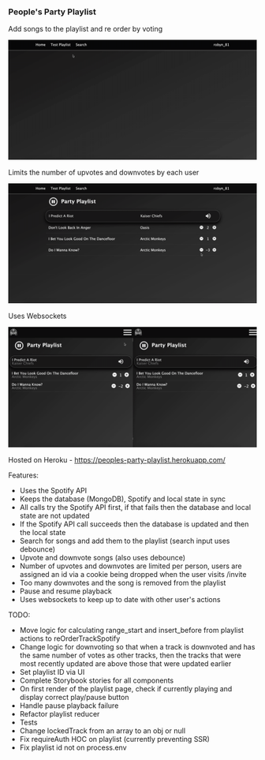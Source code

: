 ### People's Party Playlist

Add songs to the playlist and re order by voting

![Add to playlist and voting demo](demos/voting_example.gif)

Limits the number of upvotes and downvotes by each user

![Vote limits demo](demos/vote_limit.gif)

Uses Websockets

![Websockets demo](demos/websockets.gif)

Hosted on Heroku - https://peoples-party-playlist.herokuapp.com/

Features:
- Uses the Spotify API
- Keeps the database (MongoDB), Spotify and local state in sync
- All calls try the Spotify API first, if that fails then the database and local state are not updated
- If the Spotify API call succeeds then the database is updated and then the local state 
- Search for songs and add them to the playlist (search input uses debounce)
- Upvote and downvote songs (also uses debounce)
- Number of upvotes and downvotes are limited per person, users are assigned an id via a cookie being dropped when the user visits /invite
- Too many downvotes and the song is removed from the playlist
- Pause and resume playback
- Uses websockets to keep up to date with other user's actions

TODO:
- Move logic for calculating range_start and insert_before from playlist actions to reOrderTrackSpotify
- Change logic for downvoting so that when a track is downvoted and has the same number of votes as other tracks, then the tracks that were most recently updated are above those that were updated earlier
- Set playlist ID via UI
- Complete Storybook stories for all components
- On first render of the playlist page, check if currently playing and display correct play/pause button
- Handle pause playback failure
- Refactor playlist reducer
- Tests
- Change lockedTrack from an array to an obj or null
- Fix requireAuth HOC on playlist (currently preventing SSR)
- Fix playlist id not on process.env